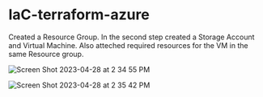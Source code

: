 # IaC-terraform-azure

Created a Resource Group. In the second step created a Storage Account and Virtual Machine. Also atteched required resources for the VM in the same Resource group.


![Screen Shot 2023-04-28 at 2 34 55 PM](https://user-images.githubusercontent.com/125847636/235234126-9b69065f-aeb3-4c72-a460-41c0c1996672.png)



![Screen Shot 2023-04-28 at 2 35 42 PM](https://user-images.githubusercontent.com/125847636/235234146-5e86a2dc-9a9f-4005-8c6e-af870f93d8fe.png)
